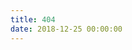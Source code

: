 ```yaml
---
title: 404
date: 2018-12-25 00:00:00
---
```


<script type="text/javascript" src="//qzonestyle.gtimg.cn/qzone/hybrid/app/404/search_children.js" charset="utf-8" homePageUrl=".." homePageName="返回 Leroscox Blog"></script>
